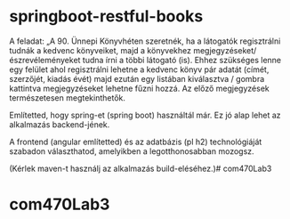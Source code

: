 # springboot-restful-books

A feladat: „A 90. Ünnepi Könyvhéten szeretnék, ha a látogatók regisztrálni tudnák a kedvenc könyveiket, majd a könyvekhez megjegyzéseket/észrevéleményeket tudna írni a többi látogató (is). Ehhez szükséges lenne egy felület ahol regisztrálni lehetne a kedvenc könyv pár adatát (címét, szerzőjét, kiadás évét) majd ezután egy listában kiválasztva / gombra kattintva megjegyzéseket lehetne fűzni hozzá. Az előző megjegyzések természetesen megtekinthetők.

 

Említetted, hogy spring-et (spring boot) használtál már. Ez jó alap lehet az alkalmazás backend-jének.

A frontend (angular említetted)  és az adatbázis (pl h2) technológiáját szabadon választhatod, amelyikben a legotthonosabban mozogsz.

(Kérlek maven-t használj az alkalmazás build-eléséhez.)# com470Lab3
# com470Lab3
